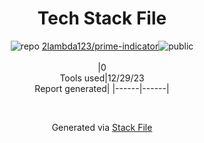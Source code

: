 <!--
&lt;--- Readme.md Snippet without images Start ---&gt;
## Tech Stack
2lambda123/prime-indicator is built on the following main stack:



Full tech stack [here](/techstack.md)

&lt;--- Readme.md Snippet without images End ---&gt;

&lt;--- Readme.md Snippet with images Start ---&gt;
## Tech Stack
2lambda123/prime-indicator is built on the following main stack:



Full tech stack [here](/techstack.md)

&lt;--- Readme.md Snippet with images End ---&gt;
-->
<div align="center">

# Tech Stack File
![](https://img.stackshare.io/repo.svg "repo") [2lambda123/prime-indicator](https://github.com/2lambda123/prime-indicator)![](https://img.stackshare.io/public_badge.svg "public")
<br/><br/>
|0<br/>Tools used|12/29/23 <br/>Report generated|
|------|------|
</div>

<br/>
<div align='center'>

Generated via [Stack File](https://github.com/marketplace/stack-file)
